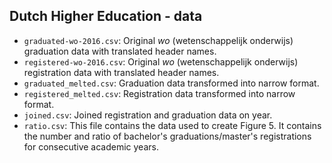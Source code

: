 ## Dutch Higher Education - data

 * `graduated-wo-2016.csv`: Original *wo* (wetenschappelijk onderwijs) graduation data with translated header names.
 * `registered-wo-2016.csv`: Original *wo* (wetenschappelijk onderwijs) registration data with translated header names.
 * `graduated_melted.csv`: Graduation data transformed into narrow format.
 * `registered_melted.csv`: Registration data transformed into narrow format.
 * `joined.csv`: Joined registration and graduation data on year.
 * `ratio.csv`: This file contains the data used to create Figure 5. It contains the number and ratio of bachelor's graduations/master's registrations for consecutive academic years.

